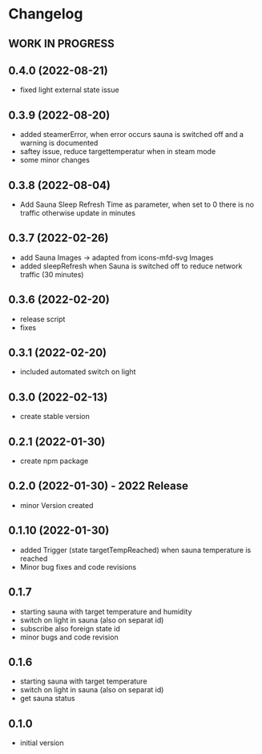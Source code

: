 # Changelog
<!--
    ## **WORK IN PROGRESS**
-->
## **WORK IN PROGRESS**

## 0.4.0 (2022-08-21)
- fixed light external state issue

## 0.3.9 (2022-08-20)
- added steamerError, when error occurs sauna is switched off and a warning is documented
- saftey issue, reduce targettemperatur when in steam mode
- some minor changes

## 0.3.8 (2022-08-04)
- Add Sauna Sleep Refresh Time as parameter, when set to 0 there is no traffic otherwise update in minutes

## 0.3.7 (2022-02-26)
- add Sauna Images -> adapted from icons-mfd-svg Images
- added sleepRefresh when Sauna is switched off to reduce network traffic (30 minutes)

## 0.3.6 (2022-02-20)
- release script
- fixes

## 0.3.1 (2022-02-20)
- included automated switch on light

## 0.3.0 (2022-02-13)
- create stable version

## 0.2.1 (2022-01-30)
- create npm package

## 0.2.0 (2022-01-30)  - 2022 Release
- minor Version created

## 0.1.10 (2022-01-30)
- added Trigger (state targetTempReached) when sauna temperature is reached
- Minor bug fixes and code revisions

## 0.1.7
- starting sauna with target temperature and humidity
- switch on light in sauna (also on separat id)
- subscribe also foreign state id
- minor bugs and code revision

## 0.1.6
- starting sauna with target temperature
- switch on light in sauna (also on separat id)
- get sauna status

## 0.1.0
- initial version